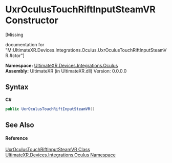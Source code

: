 # UxrOculusTouchRiftInputSteamVR Constructor 
 

\[Missing <summary> documentation for "M:UltimateXR.Devices.Integrations.Oculus.UxrOculusTouchRiftInputSteamVR.#ctor"\]

**Namespace:**&nbsp;<a href="N_UltimateXR_Devices_Integrations_Oculus">UltimateXR.Devices.Integrations.Oculus</a><br />**Assembly:**&nbsp;UltimateXR (in UltimateXR.dll) Version: 0.0.0.0

## Syntax

**C#**<br />
``` C#
public UxrOculusTouchRiftInputSteamVR()
```


## See Also


#### Reference
<a href="T_UltimateXR_Devices_Integrations_Oculus_UxrOculusTouchRiftInputSteamVR">UxrOculusTouchRiftInputSteamVR Class</a><br /><a href="N_UltimateXR_Devices_Integrations_Oculus">UltimateXR.Devices.Integrations.Oculus Namespace</a><br />